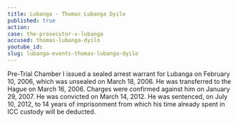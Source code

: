 ```yaml
---
title: Lubanga - Thomas Lubanga Dyilo
published: true
action:
case: the-prosecutor-v-lubanga
accused: thomas-lubanga-dyilo
youtube_id:
slug: lubanga-events-thomas-lubanga-dyilo
---
```



Pre-Trial Chamber I issued a sealed arrest warrant for Lubanga on February 10, 2006, which was unsealed on March 18, 2006. He was transferred to the Hague on March 16, 2006. Charges were confirmed against him on January 29, 2007. He was convicted on March 14, 2012. He was sentenced, on July 10, 2012, to 14 years of imprisonment from which his time already spent in ICC custody will be deducted.